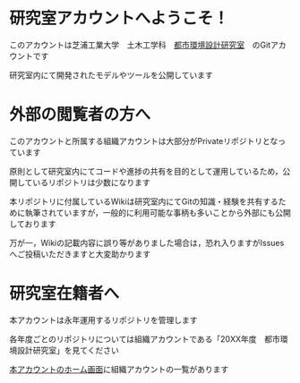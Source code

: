 # 研究室アカウントへようこそ！

このアカウントは芝浦工業大学　土木工学科　[都市環境設計研究室](http://www.db.shibaura-it.ac.jp/~oyama/index.html)　のGitアカウントです

研究室内にて開発されたモデルやツールを公開しています



# 外部の閲覧者の方へ

このアカウントと所属する組織アカウントは大部分がPrivateリポジトリとなっています

原則として研究室内にてコードや進捗の共有を目的として運用しているため，公開しているリポジトリは少数になります

本リポジトリに付属しているWikiは研究室内にてGitの知識・経験を共有するために執筆されていますが，一般的に利用可能な事柄も多いことから外部にも公開しております

万が一，Wikiの記載内容に誤り等がありました場合は，恐れ入りますがIssuesへご投稿いただきますと大変助かります



# 研究室在籍者へ

本アカウントは永年運用するリポジトリを管理します

各年度ごとのリポジトリについては組織アカウントである「20XX年度　都市環境設計研究室」を見てください

[本アカウントのホーム画面](https://github.com/ActScapeLab)に組織アカウントの一覧があります

<!--
**ActScapeLab/ActScapeLab** is a ✨ _special_ ✨ repository because its `README.md` (this file) appears on your GitHub profile.

Here are some ideas to get you started:

- 🔭 I’m currently working on ...
- 🌱 I’m currently learning ...
- 👯 I’m looking to collaborate on ...
- 🤔 I’m looking for help with ...
- 💬 Ask me about ...
- 📫 How to reach me: ...
- 😄 Pronouns: ...
- ⚡ Fun fact: ...
-->
